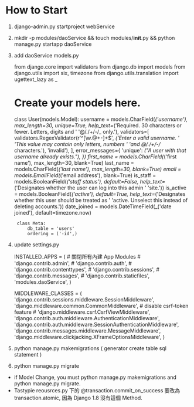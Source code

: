 # How to Start

1. django-admin.py startproject webService
2. mkdir -p modules/daoService && touch modules/__init__.py && python manage.py startapp daoService
3. add daoService models.py

    from django.core import validators
    from django.db import models
    from django.utils import six, timezone
    from django.utils.translation import ugettext_lazy as _

    # Create your models here.
    class User(models.Model):
        username = models.CharField(_('username'), max_length=30, unique=True,
            help_text=_('Required. 30 characters or fewer. Letters, digits and '
                        '@/./+/-/_ only.'),
            validators=[
                validators.RegexValidator(r'^[\w.@+-]+$',
                                          _('Enter a valid username. '
                                            'This value may contain only letters, numbers '
                                            'and @/./+/-/_ characters.'), 'invalid'),
            ],
            error_messages={
                'unique': _("A user with that username already exists."),
            })
        first_name = models.CharField(_('first name'), max_length=30, blank=True)
        last_name = models.CharField(_('last name'), max_length=30, blank=True)
        email = models.EmailField(_('email address'), blank=True)
        is_staff = models.BooleanField(_('staff status'), default=False,
            help_text=_('Designates whether the user can log into this admin '
                        'site.'))
        is_active = models.BooleanField(_('active'), default=True,
            help_text=_('Designates whether this user should be treated as '
                        'active. Unselect this instead of deleting accounts.'))
        date_joined = models.DateTimeField(_('date joined'), default=timezone.now)

        class Meta:
            db_table = 'users'
            ordering = ('-id',)

4. update settings.py

    INSTALLED_APPS = (
        # 關閉所有內建 App Modules
        # 'django.contrib.admin',
        # 'django.contrib.auth',
        # 'django.contrib.contenttypes',
        # 'django.contrib.sessions',
        # 'django.contrib.messages',
        # 'django.contrib.staticfiles',
        'modules.daoService',
    )

    MIDDLEWARE_CLASSES = (
        'django.contrib.sessions.middleware.SessionMiddleware',
        'django.middleware.common.CommonMiddleware',
        # disable csrf-token feature
        # 'django.middleware.csrf.CsrfViewMiddleware',
        'django.contrib.auth.middleware.AuthenticationMiddleware',
        'django.contrib.auth.middleware.SessionAuthenticationMiddleware',
        'django.contrib.messages.middleware.MessageMiddleware',
        'django.middleware.clickjacking.XFrameOptionsMiddleware',
    )

4. python manage.py makemigrations
    ( generator create table sql statement )

5. python manage.py migrate

* if Model Change, you must python manage.py makemigrations and python manage.py migrate.
* Tastypie reousrces.py 下的 @transaction.commit_on_success 要改為 transaction.atomic, 因為 Django 1.8 沒有這個 Method.
